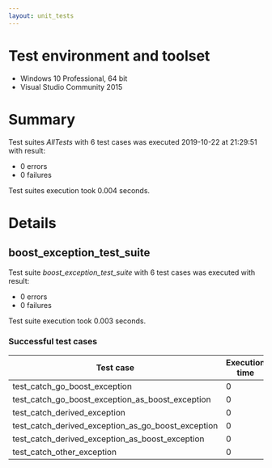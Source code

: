 ```yaml
---
layout: unit_tests
---
```


# Test environment and toolset 

* Windows 10 Professional, 64 bit
* Visual Studio Community 2015

# Summary

Test suites *AllTests* with 6 test cases was executed 2019-10-22 at 21:29:51 with result:

* 0 errors
* 0 failures

Test suites execution took 0.004 seconds.

# Details

## boost_exception_test_suite

Test suite *boost_exception_test_suite* with 6 test cases was executed with result:

* 0 errors
* 0 failures

Test suite execution took 0.003 seconds.

### Successful test cases

Test case|Execution time
-|-
test_catch_go_boost_exception | 0
test_catch_go_boost_exception_as_boost_exception | 0
test_catch_derived_exception | 0
test_catch_derived_exception_as_go_boost_exception | 0
test_catch_derived_exception_as_boost_exception | 0
test_catch_other_exception | 0
